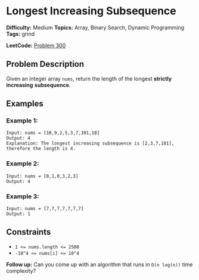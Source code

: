 # Longest Increasing Subsequence

**Difficulty:** Medium
**Topics:** Array, Binary Search, Dynamic Programming
**Tags:** grind

**LeetCode:** [Problem 300](https://leetcode.com/problems/longest-increasing-subsequence/description/)

## Problem Description

Given an integer array `nums`, return the length of the longest **strictly increasing** **subsequence**.

## Examples

### Example 1:

```
Input: nums = [10,9,2,5,3,7,101,18]
Output: 4
Explanation: The longest increasing subsequence is [2,3,7,101], therefore the length is 4.
```

### Example 2:

```
Input: nums = [0,1,0,3,2,3]
Output: 4
```

### Example 3:

```
Input: nums = [7,7,7,7,7,7,7]
Output: 1
```

## Constraints

- `1 <= nums.length <= 2500`
- `-10^4 <= nums[i] <= 10^4`

**Follow up:** Can you come up with an algorithm that runs in `O(n log(n))` time complexity?
